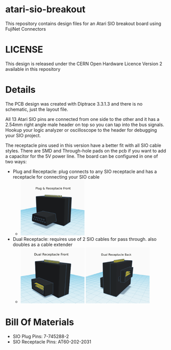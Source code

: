 # atari-sio-breakout
This repository contains design files for an Atari SIO breakout board using FujiNet Connectors

# LICENSE
This design is released under the CERN Open Hardware Licence Version 2 available in this repository

# Details
The PCB design was created with Diptrace 3.3.1.3 and there is no schematic, just the layout file. 

All 13 Atari SIO pins are connected from one side to the other and it has a 2.54mm right angle male header on top so you can tap into the bus signals. Hookup your logic analyzer or oscilloscope to the header for debugging your SIO project.

The receptacle pins used in this version have a better fit with all SIO cable styles. There are SMD and Through-hole pads on the pcb if you want to add a capacitor for the 5V power line. The board can be configured in one of two ways:
 * Plug and Receptacle: plug connects to any SIO receptacle and has a receptacle for connecting your SIO cable
   * <img src="images/SIO-Breakout-v2.2-Front.png" alt="Plug & Receptacle" width="200" />
 * Dual Receptacle: requires use of 2 SIO cables for pass through. also doubles as a cable extender
   * <img src="images/SIO-Breakout-v2.2-DualR-Front.png" alt="Dual Receptacle Front" width="200" /> <img src="images/SIO-Breakout-v2.2-DualR-Back.png" alt="Dual Receptacle Back" width="200" />

# Bill Of Materials
 * SIO Plug Pins: 7-745288-2
 * SIO Receptacle Pins: AT60-202-2031
